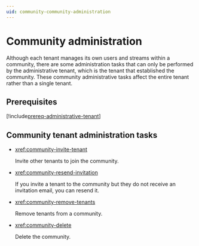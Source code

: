 ```yaml
---
uid: community-community-administration
---
```


# Community administration

Although each tenant manages its own users and streams within a community, there are some administration tasks that can only be performed by the administrative tenant, which is the tenant that established the community. These community administrative tasks affect the entire tenant rather than a single tenant.

## Prerequisites

[!include[prereq-administrative-tenant](includes/prereq-administrative-tenant.md)]

## Community tenant administration tasks

- <xref:community-invite-tenant>

	Invite other tenants to join the community.

- <xref:community-resend-invitation>

	If you invite a tenant to the community but they do not receive an invitation email, you can resend it.

- <xref:community-remove-tenants>

	Remove tenants from a community.

- <xref:community-delete>

	Delete the community.
